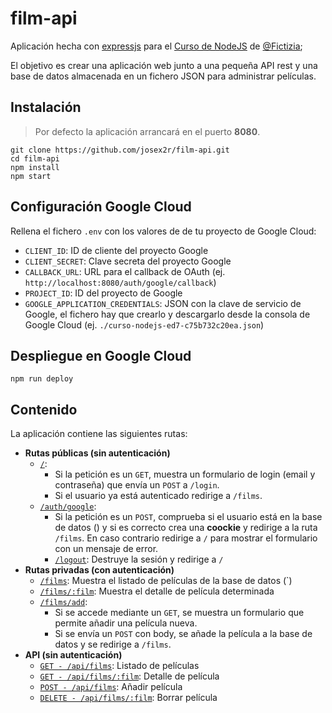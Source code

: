 # film-api

Aplicación hecha con [expressjs](http://expressjs.com/) para el [Curso de NodeJS](https://github.com/Fictizia/Curso-Node.js-para-desarrolladores-Front-end_ed5) de [@Fictizia](https://github.com/Fictizia);

El objetivo es crear una aplicación web junto a una pequeña API rest y una base de datos almacenada en un fichero JSON para administrar películas.

## Instalación

> Por defecto la aplicación arrancará en el puerto **8080**.

```
git clone https://github.com/josex2r/film-api.git
cd film-api
npm install
npm start
```

## Configuración Google Cloud

Rellena el fichero `.env` con los valores de de tu proyecto de Google Cloud:
- `CLIENT_ID`: ID de cliente del proyecto Google
- `CLIENT_SECRET`: Clave secreta del proyecto Google
- `CALLBACK_URL`: URL para el callback de OAuth (ej. `http://localhost:8080/auth/google/callback`)
- `PROJECT_ID`: ID del proyecto de Google
- `GOOGLE_APPLICATION_CREDENTIALS`: JSON con la clave de servicio de Google, el fichero hay que crearlo y descargarlo desde la consola de Google Cloud (ej. `./curso-nodejs-ed7-c75b732c20ea.json`)

## Despliegue en Google Cloud

`npm run deploy`

## Contenido

La aplicación contiene las siguientes rutas:

- **Rutas públicas (sin autenticación)**
  - [`/`](routes/index.js):
    - Si la petición es un `GET`, muestra un formulario de login (email y contraseña) que envía un `POST` a `/login`.
    - Si el usuario ya está autenticado redirige a `/films`.
  - [`/auth/google`](routes/login.js):
    - Si la petición es un `POST`, comprueba si el usuario está en la base de datos ([](db/db.json)) y si es correcto crea una **coockie** y redirige a la ruta `/films`.
      En caso contrario redirige a `/` para mostrar el formulario con un mensaje de error.
    - [`/logout`](routes/login.js): Destruye la sesión y redirige a `/`
- **Rutas privadas (con autenticación)**
  - [`/films`](routes/films.js): Muestra el listado de películas de la base de datos ([](db/db.json)`)
  - [`/films/:film`](routes/films.js): Muestra el detalle de película determinada
  - [`/films/add`](routes/films.js):
    - Si se accede mediante un `GET`, se muestra un formulario que permite añadir una película nueva.
    - Si se envía un `POST` con body, se añade la película a la base de datos y se redirige a `/films`.
- **API (sin autenticación)**
  - [`GET - /api/films`](routes/api/films.js): Listado de películas
  - [`GET - /api/films/:film`](routes/api/films.js): Detalle de película
  - [`POST - /api/films`](routes/api/films.js): Añadir película
  - [`DELETE - /api/films/:film`](routes/api/films.js): Borrar película
